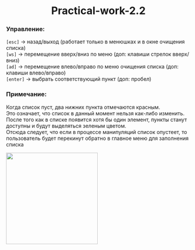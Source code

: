 <h1 align="center"> Practical-work-2.2</h1>

<h3>Управление:</h3>
<p>
  <code>[esc]</code> -> назад/выход (работает только в менюшках и в окне очищения списка) <br>
  <code>[ws]</code> -> перемещение вверх/вниз по меню (доп: клавиши стрелок вверх/вниз) <br>
  <code>[ad]</code> -> перемещение влево/вправо по меню очищения списка (доп: клавиши влево/вправо) <br>
  <code>[enter]</code> -> выбрать соответствующий пункт (доп: пробел) <br>
</p>
<h3>Примечание:</h3>

<p>
  Когда список пуст, два нижних пункта отмечаются красным.<br>
  Это означает, что список в данный момент нельзя как-либо изменить.<br>
  После того как в списке появится хотя бы один элемент, пункты станут доступны и будут выделяться зеленым цветом.<br>
  Отсюда следует, что если в процессе манипуляций список опустеет, то пользователь будет перекинут обратно в главное меню для заполнения списка<br>
</p>

<img src="https://psv4.userapi.com/c536132/u82712113/docs/d45/bf64ed830fda/pngegg_1.png?extra=Rat405wBZq4whdSpPfaU3y0gIVfWP82iWDq5ioqEVyQoVvBDPo8nn8e6zZZN85DfLWfNn7zPNoAtCRBrmtVCZOL7SQBdKEY_C733LBHCXC-H3R68KRKLCJM3vhEcEwvdceaomC70R6ziVK7McL-PdY0" width="250" height="250">
